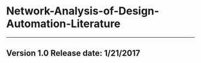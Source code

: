# Network-Analysis-of-Design-Automation-Literature

-------------------------------------------------------------------------------
Version 1.0
Release date: 1/21/2017
-------------------------------------------------------------------------------
